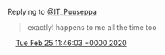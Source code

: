 Replying to [@IT\_Puuseppa](https://twitter.com/IT_Puuseppa/status/1232255232006131712)

> exactly\! happens to me all the time too

<img src="../../media/tweet.ico" width="12" /> [Tue Feb 25 11:46:03 +0000 2020](https://twitter.com/DromerDenker/status/1232270529408704520)